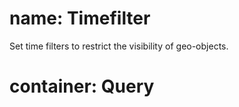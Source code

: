 ﻿# name: Timefilter

Set time filters to restrict the visibility of geo-objects.

# container: Query